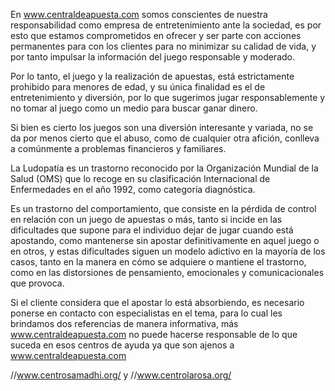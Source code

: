 En www.centraldeapuesta.com somos conscientes de nuestra responsabilidad como empresa de entretenimiento ante la sociedad, es por esto que estamos comprometidos en ofrecer y ser parte con acciones permanentes para con los clientes para no minimizar su calidad de vida, y por tanto impulsar la información del juego responsable y moderado.

Por lo tanto, el juego y la realización de apuestas, está estrictamente prohibido para menores de edad, y su única finalidad es el de entretenimiento y diversión, por lo que sugerimos jugar responsablemente y no tomar al juego como un medio para buscar ganar dinero.

Si bien es cierto los juegos son una diversión interesante y variada, no se da por menos cierto que el abuso, como de cualquier otra afición, conlleva a comúnmente a problemas financieros y familiares.

La Ludopatía es un trastorno reconocido por la Organización Mundial de la Salud (OMS) que lo recoge en su clasificación Internacional de Enfermedades en el año 1992, como categoría diagnóstica.

Es un trastorno del comportamiento, que consiste en la pérdida de control en relación con un juego de apuestas o más, tanto si incide en las dificultades que supone para el individuo dejar de jugar cuando está apostando, como mantenerse sin apostar definitivamente en aquel juego o en otros, y estas dificultades siguen un modelo adictivo en la mayoría de los casos, tanto en la manera en cómo se adquiere o mantiene el trastorno, como en las distorsiones de pensamiento, emocionales y comunicacionales que provoca.

Si el cliente considera que el apostar lo está absorbiendo, es necesario ponerse en contacto con especialistas en el tema, para lo cual les brindamos dos referencias de manera informativa, más www.centraldeapuesta.com no puede hacerse responsable de lo que suceda en esos centros de ayuda ya que son ajenos a www.centraldeapuesta.com

//www.centrosamadhi.org/ y //www.centrolarosa.org/
